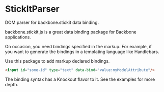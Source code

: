 StickItParser
=============

DOM parser for backbone.stickit data binding.

backbone.stickit.js is a great data binding package for Backbone applications.

On occasion, you need bindings specified in the markup. For example, if you want to generate the bindings in a templating language like Handlebars.

Use this package to add markup declared bindings. 

```html
<input id="some-id" type="text" data-bind="value:myModelAttribute"/>
```

The binding syntax has a Knockout flavor to it. See the examples for more depth.
